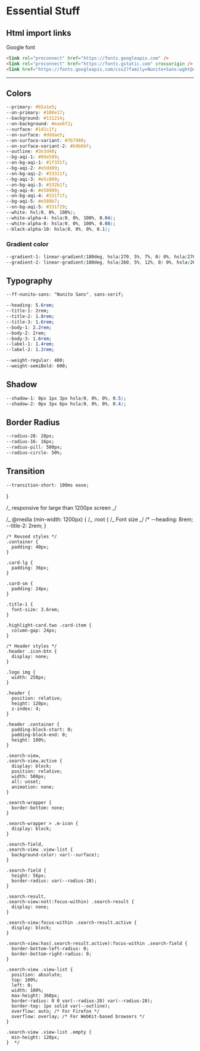 # Essential Stuff

## Html import links

Google font

```html
<link rel="preconnect" href="https://fonts.googleapis.com" />
<link rel="preconnect" href="https://fonts.gstatic.com" crossorigin />
<link href="https://fonts.googleapis.com/css2?family=Nunito+Sans:wght@400;600&display=swap" rel="stylesheet" />
```

---

## Colors

```css
--primary: #b5a1e5;
--on-primary: #100e17;
--background: #131214;
--on-background: #eae6f2;
--surface: #1d1c1f;
--on-surface: #dddae5;
--on-surface-variant: #7b7980;
--on-surface-variant-2: #b9b6bf;
--outline: #3e3d40;
--bg-aqi-1: #89e589;
--on-bg-aqi-1: #1f331f;
--bg-aqi-2: #e5dd89;
--on-bg-aqi-2: #33311f;
--bg-aqi-3: #e5c089;
--on-bg-aqi-3: #332b1f;
--bg-aqi-4: #e58989;
--on-bg-aqi-4: #331f1f;
--bg-aqi-5: #e589b7;
--on-bg-aqi-5: #331f29;
--white: hsl(0, 0%, 100%);
--white-alpha-4: hsla(0, 0%, 100%, 0.04);
--white-alpha-8: hsla(0, 0%, 100%, 0.08);
--black-alpha-10: hsla(0, 0%, 0%, 0.1);
```

### Gradient color

```css
--gradient-1: linear-gradient(180deg, hsla(270, 5%, 7%, 0) 0%, hsla(270, 5%, 7%, 0.8) 65%, hsl(270, 5%, 7%) 100%);
--gradient-2: linear-gradient(180deg, hsla(260, 5%, 12%, 0) 0%, hsla(260, 5%, 12%, 0.8) 65%, hsl(260, 5%, 12%) 100%);
```

## Typography

```css
--ff-nunito-sans: "Nunito Sans", sans-serif;

--heading: 5.6rem;
--title-1: 2rem;
--title-2: 1.8rem;
--title-3: 1.6rem;
--body-1: 2.2rem;
--body-2: 2rem;
--body-3: 1.6rem;
--label-1: 1.4rem;
--label-2: 1.2rem;

--weight-regular: 400;
--weight-semiBold: 600;
```

## Shadow

```css
--shadow-1: 0px 1px 3px hsla(0, 0%, 0%, 0.5);
--shadow-2: 0px 3px 6px hsla(0, 0%, 0%, 0.4);
```

## Border Radius

```css
--radius-28: 28px;
--radius-16: 16px;
--radius-pill: 500px;
--radius-circle: 50%;
```

## Transition

```css
--transition-short: 100ms ease;
```

}

/_ responsive for large than 1200px screen _/

/_ @media (min-width: 1200px) {
/_ :root {
/_ Font size _/
/\* --heading: 8rem;
--title-2: 2rem;
}

    /* Reused styles */
    .container {
      padding: 40px;
    }

    .card-lg {
      padding: 36px;
    }

    .card-sm {
      padding: 24px;
    }

    .title-1 {
      font-size: 3.6rem;
    }

    .highlight-card.two .card-item {
      column-gap: 24px;
    }

    /* Header styles */
    .header .icon-btn {
      display: none;
    }

    .logo img {
      width: 250px;
    }

    .header {
      position: relative;
      height: 120px;
      z-index: 4;
    }

    .header .container {
      padding-block-start: 0;
      padding-block-end: 0;
      height: 100%;
    }

    .search-view,
    .search-view.active {
      display: block;
      position: relative;
      width: 500px;
      all: unset;
      animation: none;
    }

    .search-wrapper {
      border-bottom: none;
    }

    .search-wrapper > .m-icon {
      display: block;
    }

    .search-field,
    .search-view .view-list {
      background-color: var(--surface);
    }

    .search-field {
      height: 56px;
      border-radius: var(--radius-28);
    }

    .search-result,
    .search-view:not(:focus-within) .search-result {
      display: none;
    }

    .search-view:focus-within .search-result.active {
      display: block;
    }

    .search-view:has(.search-result.active):focus-within .search-field {
      border-bottom-left-radius: 0;
      border-bottom-right-radius: 0;
    }

    .search-view .view-list {
      position: absolute;
      top: 100%;
      left: 0;
      width: 100%;
      max-height: 360px;
      border-radius: 0 0 var(--radius-28) var(--radius-28);
      border-top: 1px solid var(--outline);
      overflow: auto; /* For Firefox */
      overflow: overlay; /* For WebKit-based browsers */
    }

    .search-view .view-list .empty {
      min-height: 120px;
    }  */
